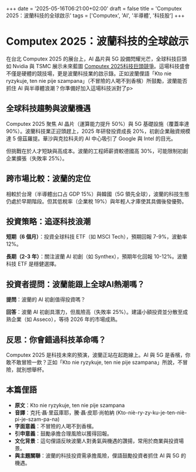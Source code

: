 +++
date = '2025-05-16T06:21:00+02:00'
draft = false
title = 'Computex 2025：波蘭科技的全球啟示'
tags = ['Computex', 'AI', '半導體', '科技股']
+++

# Computex 2025：波蘭科技的全球啟示

在台北 Computex 2025 的展台上，AI 晶片與 5G 設備閃耀光芒，全球科技巨頭如 Nvidia 與 TSMC 展示未來藍圖 [Computex 2025科技巨頭競爭](https://businessinsider.com.pl/technologie/nowe-technologie/globalni-giganci-na-computex-2025-tym-chca-rywalizowac/y74wlkp)。這場科技盛會不僅是硬體的競技場，更是波蘭科技業的啟示錄。正如波蘭俚語「Kto nie ryzykuje, ten nie pije szampana」（不冒險的人喝不到香檳）所鼓勵，波蘭能否抓住 AI 與半導體浪潮？你準備好加入這場科技派對了p>

## 全球科技趨勢與波蘭機遇

Computex 2025 聚焦 AI 晶片（運算能力提升 50%）與 5G 基礎設施（覆蓋率達 90%）。波蘭科技業正迎頭趕上，2025 年研發投資成長 20%，初創企業融資規模達 5 億茲羅提。華沙與克拉科夫的 AI 中心吸引了 Google 與 Intel 的目光。

但挑戰在於人才短缺與高成本。波蘭的工程師薪資較德國高 30%，可能限制初創企業擴張（失敗率 25%）。

## 跨市場比較：波蘭的定位

相較於台灣（半導體出口占 GDP 15%）與韓國（5G 領先全球），波蘭的科技生態仍處於早期階段。但其低稅率（企業稅 19%）與年輕人才庫使其具備後發優勢。

## 投資策略：追逐科技浪潮

**短期（6 個月）**：投資全球科技 ETF（如 MSCI Tech），預期回報 7-9%，波動率 12%。

**長期（2-3 年）**：關注波蘭 AI 初創（如 Synthex），預期年化回報 10-12%。波蘭科技 ETF 是穩健選擇。

## 投資者提問：波蘭能跟上全球AI熱潮嗎？

**提問**：波蘭的 AI 初創值得投資嗎？

**回答**：波蘭 AI 初創具潛力，但風險高（失敗率 25%）。建議小額投資並分散至成熟企業（如 Asseco），等待 2026 年的市場成熟。

## 反思：你會錯過科技革命嗎？

Computex 2025 是科技未來的預演，波蘭正站在起跑線上。AI 與 5G 是香檳，你敢不敢冒險一飲？正如「Kto nie ryzykuje, ten nie pije szampana」所說，不冒險，就別想舉杯。

## 本篇俚語

- **原文**：Kto nie ryzykuje, ten nie pije szampana
- **音譯**：克托·聶·里茲庫耶，騰·聶·皮耶·尚帕納 (Kto-niè-ry-zy-ku-je-ten-niè-pi-je-szam-pa-na)
- **字面意義**：不冒險的人喝不到香檳。
- **引申意義**：鼓勵承擔合理風險以獲得回報。
- **文化背景**：這句俚語反映波蘭人對勇氣與機遇的讚揚，常用於商業與投資場景。
- **與主題關聯**：波蘭的科技投資需承擔風險，俚語鼓勵投資者抓住 AI 與 5G 的機遇。